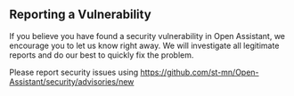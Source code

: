## Reporting a Vulnerability

If you believe you have found a security vulnerability in Open Assistant, we encourage you to let us know right away. We will investigate all legitimate reports and do our best to quickly fix the problem.

Please report security issues using https://github.com/st-mn/Open-Assistant/security/advisories/new
